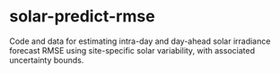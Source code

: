# solar-predict-rmse
Code and data for estimating intra-day and day-ahead solar irradiance forecast RMSE using site-specific solar variability, with associated uncertainty bounds.
